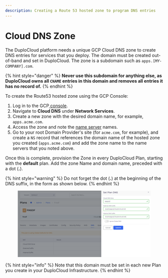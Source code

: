 ```yaml
---
description: Creating a Route 53 hosted zone to program DNS entries
---
```


# Cloud DNS Zone

The DuploCloud platform needs a unique GCP Cloud DNS zone to create DNS entries for services that you deploy. The domain must be created out-of-band and set in DuploCloud. The zone is a subdomain such as `apps.[`_`MY-COMPANY`_`].com`.&#x20;

{% hint style="danger" %}
**Never use this subdomain for anything else, as DuploCloud owns all `CNAME` entries in this domain and removes all entries it has no record of.**
{% endhint %}

To create the Route53 hosted zone using the GCP Console:

1. Log in to the GCP[ console](https://aws.amazon.com/console/).
2. Navigate to **Cloud DNS** under **Network Services**.&#x20;
3. Create a new zone with the desired domain name, for example, `apps.acme.com`.&#x20;
4. Access the zone and note the [name server](https://docs.aws.amazon.com/Route53/latest/APIReference/API\_domains\_Nameserver.html) names.
5. Go to your root Domain Provider's site (for `acme.com`, for example), and create a `NS` record that references the domain name of the hosted zone you created (`apps.acme.com`) and add the zone name to the name servers that you noted above.

Once this is complete, provision the Zone in every DuploCloud Plan, starting with the **default** plan. Add the zone Name and domain name, preceded with a dot (**.**).

{% hint style="warning" %}
Do not forget the dot (**.**) at the beginning of the DNS suffix, in the form as shown below.
{% endhint %}

<div align="left">

<figure><img src="../../.gitbook/assets/image (120).png" alt=""><figcaption></figcaption></figure>

</div>

{% hint style="info" %}
Note that this domain must be set in each new Plan you create in your DuploCloud Infrastructure.
{% endhint %}
